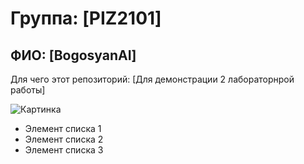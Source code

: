 # Группа: [PIZ2101]
## ФИО: [BogosyanAI]

Для чего этот репозиторий: [Для демонстрации 2 лабораторнрой работы]

![Картинка](https://i.pinimg.com/736x/e7/d2/36/e7d236fad560f7355f84ec0d4227a6a5.jpg)

- Элемент списка 1
- Элемент списка 2
- Элемент списка 3
